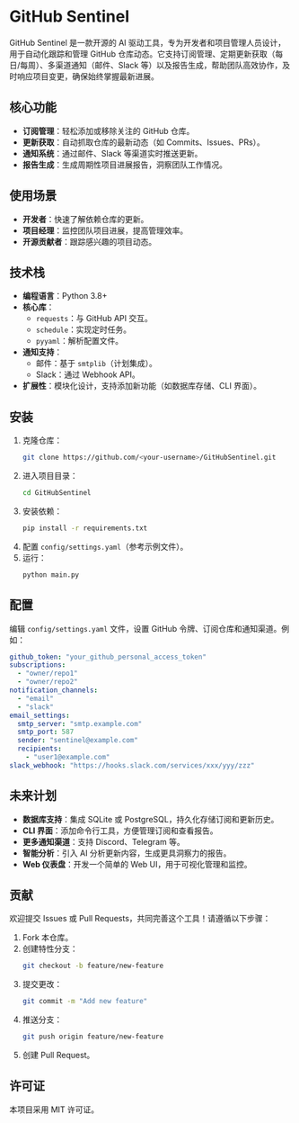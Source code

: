 # GitHub Sentinel

GitHub Sentinel 是一款开源的 AI 驱动工具，专为开发者和项目管理人员设计，用于自动化跟踪和管理 GitHub 仓库动态。它支持订阅管理、定期更新获取（每日/每周）、多渠道通知（邮件、Slack 等）以及报告生成，帮助团队高效协作，及时响应项目变更，确保始终掌握最新进展。

## 核心功能

- **订阅管理**：轻松添加或移除关注的 GitHub 仓库。
- **更新获取**：自动抓取仓库的最新动态（如 Commits、Issues、PRs）。
- **通知系统**：通过邮件、Slack 等渠道实时推送更新。
- **报告生成**：生成周期性项目进展报告，洞察团队工作情况。

## 使用场景

- **开发者**：快速了解依赖仓库的更新。
- **项目经理**：监控团队项目进展，提高管理效率。
- **开源贡献者**：跟踪感兴趣的项目动态。

## 技术栈

- **编程语言**：Python 3.8+
- **核心库**：
  - `requests`：与 GitHub API 交互。
  - `schedule`：实现定时任务。
  - `pyyaml`：解析配置文件。
- **通知支持**：
  - 邮件：基于 `smtplib`（计划集成）。
  - Slack：通过 Webhook API。
- **扩展性**：模块化设计，支持添加新功能（如数据库存储、CLI 界面）。

## 安装

1. 克隆仓库：
   ```bash
   git clone https://github.com/<your-username>/GitHubSentinel.git
   ```
2. 进入项目目录：
   ```bash
   cd GitHubSentinel
   ```
3. 安装依赖：
   ```bash
   pip install -r requirements.txt
   ```
4. 配置 `config/settings.yaml`（参考示例文件）。
5. 运行：
   ```bash
   python main.py
   ```

## 配置

编辑 `config/settings.yaml` 文件，设置 GitHub 令牌、订阅仓库和通知渠道。例如：

```yaml
github_token: "your_github_personal_access_token"
subscriptions:
  - "owner/repo1"
  - "owner/repo2"
notification_channels:
  - "email"
  - "slack"
email_settings:
  smtp_server: "smtp.example.com"
  smtp_port: 587
  sender: "sentinel@example.com"
  recipients:
    - "user1@example.com"
slack_webhook: "https://hooks.slack.com/services/xxx/yyy/zzz"
```

## 未来计划

- **数据库支持**：集成 SQLite 或 PostgreSQL，持久化存储订阅和更新历史。
- **CLI 界面**：添加命令行工具，方便管理订阅和查看报告。
- **更多通知渠道**：支持 Discord、Telegram 等。
- **智能分析**：引入 AI 分析更新内容，生成更具洞察力的报告。
- **Web 仪表盘**：开发一个简单的 Web UI，用于可视化管理和监控。

## 贡献

欢迎提交 Issues 或 Pull Requests，共同完善这个工具！请遵循以下步骤：

1. Fork 本仓库。
2. 创建特性分支：
   ```bash
   git checkout -b feature/new-feature
   ```
3. 提交更改：
   ```bash
   git commit -m "Add new feature"
   ```
4. 推送分支：
   ```bash
   git push origin feature/new-feature
   ```
5. 创建 Pull Request。

## 许可证

本项目采用 MIT 许可证。
